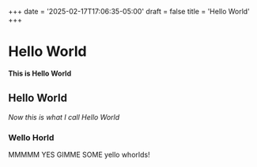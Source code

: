 +++
date = '2025-02-17T17:06:35-05:00'
draft = false
title = 'Hello World'
+++

# Hello World

**This is Hello World**

## Hello World

*Now this is what I call Hello World*

### Wello Horld

MMMMM YES GIMME SOME yello whorlds!
